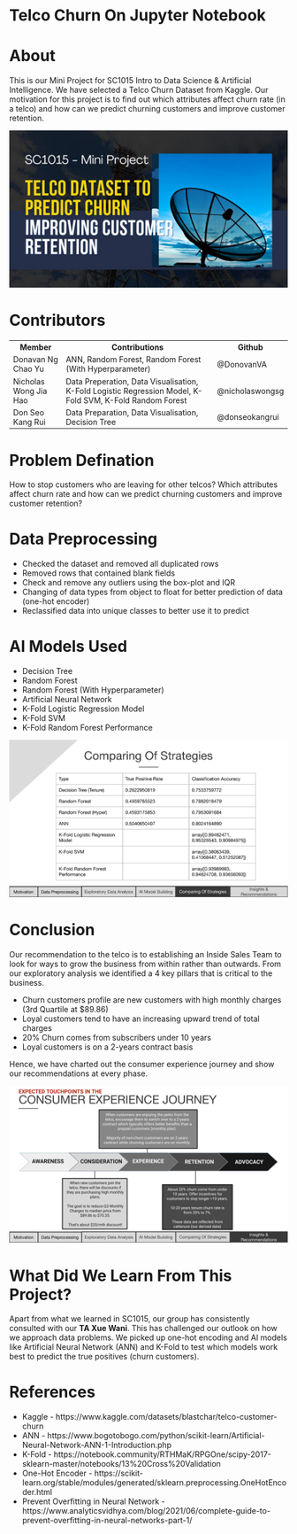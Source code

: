 # Telco Churn On Jupyter Notebook
# About
This is our Mini Project for SC1015 Intro to Data Science & Artificial Intelligence. We have selected a Telco Churn Dataset from Kaggle. Our motivation for this project is to find out which attributes affect churn rate (in a telco) and how can we predict churning customers and improve customer retention.

<img src="img/cover.jpeg" alt="Cover Page for SC1015">

# Contributors

<table>
  <tr>
    <th>Member</th>
    <th>Contributions</th>
    <th>Github</th>
  </tr>
  <tr>
    <td>Donavan Ng Chao Yu</td>
    <td>ANN, Random Forest, Random Forest (With Hyperparameter)</td>
    <td>@DonovanVA</td>
  </tr>
  <tr>
    <td>Nicholas Wong Jia Hao</td>
    <td>Data Preperation, Data Visualisation, K-Fold Logistic Regression Model, K-Fold SVM, K-Fold Random Forest</td>
    <td>@nicholaswongsg</td>
  </tr>
  <tr>
    <td>Don Seo Kang Rui</td>
    <td>Data Preparation, Data Visualisation, Decision Tree</td>
    <td>@donseokangrui</td>
  </tr>
</table>

# Problem Defination
How to stop customers who are leaving for other telcos? Which attributes affect churn rate and how can we predict churning customers and improve customer retention?

# Data Preprocessing
<ul>
  <li>Checked the dataset and removed all duplicated rows</li>
  <li>Removed rows that contained blank fields</li>
  <li>Check and remove any outliers using the box-plot and IQR</li>
  <li>Changing of data types from object to float for better prediction of data (one-hot encoder)</li>
  <li>Reclassified data into unique classes to better use it to predict</li>
</ul>  

# AI Models Used
<ul>
  <li>Decision Tree</li>
  <li>Random Forest</li>
  <li>Random Forest (With Hyperparameter)</li>
  <li>Artificial Neural Network</li>
  <li>K-Fold Logistic Regression Model</li>
  <li>K-Fold SVM</li>
  <li>K-Fold Random Forest Performance</li>
</ul>  

<img src="img/Comparing Of Strategies.png" alt="Comparing Of Strategies">

# Conclusion
Our recommendation to the telco is to establishing an Inside Sales Team to look for ways to grow the business from within rather than outwards. From our exploratory analysis we identified a 4 key pillars that is critical to the business.
<ul>
  <li>Churn customers profile are new customers with high monthly charges (3rd Quartile at $89.86)</li>
  <li>Loyal customers tend to have an increasing upward trend of total charges</li>
  <li>20% Churn comes from subscribers under 10 years</li>
  <li>Loyal customers is on a 2-years contract basis</li>
</ul>

Hence, we have charted out the consumer experience journey and show our recommendations at every phase.

<img src="img/Consumer Experience Journey.png" alt="Consumer Experience Journey">

# What Did We Learn From This Project?
Apart from what we learned in SC1015, our group has consistently consulted with our <b>TA Xue Wani</b>. This has challenged our outlook on how we approach data problems. We picked up one-hot encoding and AI models like Artificial Neural Network (ANN) and K-Fold to test which models work best to predict the true positives (churn customers).

# References
<ul>
  <li>Kaggle - https://www.kaggle.com/datasets/blastchar/telco-customer-churn </li>
  <li>ANN - https://www.bogotobogo.com/python/scikit-learn/Artificial-Neural-Network-ANN-1-Introduction.php</li>
  <li>K-Fold - https://notebook.community/RTHMaK/RPGOne/scipy-2017-sklearn-master/notebooks/13%20Cross%20Validation</li>
  <li>One-Hot Encoder - https://scikit-learn.org/stable/modules/generated/sklearn.preprocessing.OneHotEncoder.html</li>
  <li>Prevent Overfitting in Neural Network - https://www.analyticsvidhya.com/blog/2021/06/complete-guide-to-prevent-overfitting-in-neural-networks-part-1/</li>
</ul>
